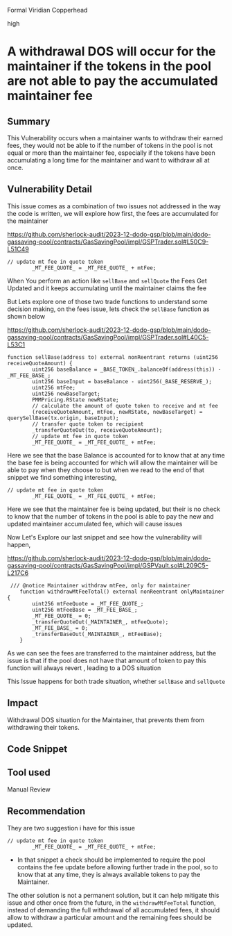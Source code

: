 Formal Viridian Copperhead

high

# A withdrawal DOS will occur for the maintainer if the tokens in the pool are not able to pay the accumulated maintainer fee

## Summary
This Vulnerability occurs when a maintainer wants to withdraw their earned fees, they would not be able to if the number of tokens in the pool is not equal or more than the maintainer fee, especially if the tokens have been accumulating a long time for the maintainer and want to withdraw all at once. 

## Vulnerability Detail
This issue comes as a combination of two issues not addressed in the way the code is written, we will explore how first, the fees are accumulated for the maintainer 

https://github.com/sherlock-audit/2023-12-dodo-gsp/blob/main/dodo-gassaving-pool/contracts/GasSavingPool/impl/GSPTrader.sol#L50C9-L51C49

```solidity
// update mt fee in quote token
        _MT_FEE_QUOTE_ = _MT_FEE_QUOTE_ + mtFee;
```
When You perform an action like `sellBase` and `sellQuote` the Fees Get Updated and it keeps accumulating until the maintainer claims the fee

But Lets explore one of those two trade functions to understand some decision making, on the fees issue, lets check the `sellBase` function as shown below 

https://github.com/sherlock-audit/2023-12-dodo-gsp/blob/main/dodo-gassaving-pool/contracts/GasSavingPool/impl/GSPTrader.sol#L40C5-L53C1

```solidity
function sellBase(address to) external nonReentrant returns (uint256 receiveQuoteAmount) {
        uint256 baseBalance = _BASE_TOKEN_.balanceOf(address(this)) - _MT_FEE_BASE_;
        uint256 baseInput = baseBalance - uint256(_BASE_RESERVE_);
        uint256 mtFee;
        uint256 newBaseTarget;
        PMMPricing.RState newRState;
        // calculate the amount of quote token to receive and mt fee
        (receiveQuoteAmount, mtFee, newRState, newBaseTarget) = querySellBase(tx.origin, baseInput);
        // transfer quote token to recipient
        _transferQuoteOut(to, receiveQuoteAmount);
        // update mt fee in quote token
        _MT_FEE_QUOTE_ = _MT_FEE_QUOTE_ + mtFee;
```
Here we see that the base Balance is accounted for to know that at any time the base fee is being accounted for which will allow the maintainer will be able to pay when they choose to but when we read to the end of that snippet we find something interesting,

```solidity
// update mt fee in quote token
        _MT_FEE_QUOTE_ = _MT_FEE_QUOTE_ + mtFee;
``` 
Here we see that the maintainer fee is being updated, but their is no check to know that the number of tokens in the pool is able to pay the new and updated maintainer accumulated fee, which will cause issues

Now Let's Explore our last snippet and see how the vulnerability will happen, 

https://github.com/sherlock-audit/2023-12-dodo-gsp/blob/main/dodo-gassaving-pool/contracts/GasSavingPool/impl/GSPVault.sol#L209C5-L217C6

```solidity
 /// @notice Maintainer withdraw mtFee, only for maintainer
    function withdrawMtFeeTotal() external nonReentrant onlyMaintainer {
        uint256 mtFeeQuote = _MT_FEE_QUOTE_;
        uint256 mtFeeBase = _MT_FEE_BASE_;
        _MT_FEE_QUOTE_ = 0;
        _transferQuoteOut(_MAINTAINER_, mtFeeQuote);
        _MT_FEE_BASE_ = 0;
        _transferBaseOut(_MAINTAINER_, mtFeeBase);
    }
```
As we can see the fees are transferred to the maintainer address, but the issue is that if the pool does not have that amount of token to pay this function will always revert , leading to a DOS situation 

This Issue happens for both trade situation, whether `sellBase` and `sellQuote`

## Impact
Withdrawal DOS situation for the Maintainer, that prevents them from withdrawing their tokens.

## Code Snippet

## Tool used

Manual Review

## Recommendation
They are two suggestion i have for this issue 
```solidity
// update mt fee in quote token
        _MT_FEE_QUOTE_ = _MT_FEE_QUOTE_ + mtFee;
```
- In that snippet a check should be implemented to require the pool contains the fee update before allowing further trade in the pool, so to know that at any time, they is always available tokens to pay the Maintainer.

The other solution is not a permanent solution, but it can help mitigate this issue and other once from the future, 
in the `withdrawMtFeeTotal` function, instead of demanding the full withdrawal of all accumulated fees, it should allow to withdraw a particular amount and the remaining fees should be updated.
